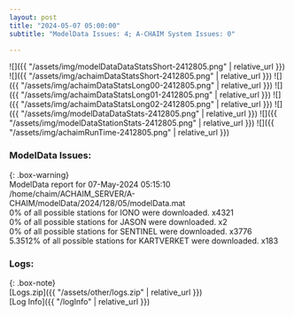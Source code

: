 ```yaml
---
layout: post
title: "2024-05-07 05:00:00"
subtitle: "ModelData Issues: 4; A-CHAIM System Issues: 0"

---
```


![]({{ "/assets/img/modelDataDataStatsShort-2412805.png" | relative_url }})
![]({{ "/assets/img/achaimDataStatsShort-2412805.png" | relative_url }})
![]({{ "/assets/img/achaimDataStatsLong00-2412805.png" | relative_url }})
![]({{ "/assets/img/achaimDataStatsLong01-2412805.png" | relative_url }})
![]({{ "/assets/img/achaimDataStatsLong02-2412805.png" | relative_url }})
![]({{ "/assets/img/modelDataDataStats-2412805.png" | relative_url }})
![]({{ "/assets/img/modelDataStationStats-2412805.png" | relative_url }})
![]({{ "/assets/img/achaimRunTime-2412805.png" | relative_url }})


### ModelData Issues:  
  
{: .box-warning}  
 ModelData report for 07-May-2024 05:15:10   
 /home/chaim/ACHAIM_SERVER/A-CHAIM/modelData/2024/128/05/modelData.mat   
 0% of all possible stations for IONO were downloaded. x4321   
 0% of all possible stations for JASON were downloaded. x2   
 0% of all possible stations for SENTINEL were downloaded. x3776   
 5.3512% of all possible stations for KARTVERKET were downloaded. x183   
  


### Logs:  
  
{: .box-note}  
[Logs.zip]({{ "/assets/other/logs.zip" | relative_url }})  
[Log Info]({{ "/logInfo" | relative_url }})  
